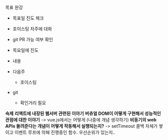 목표 완강
- 목표일 진도 체크
- 호이스팅 차주에 대화
- git PR 가능 여부 확인

- 목요일에 진도
- 내용

- 다음주
	- 호이스팅

- git
	- 확인거리 필요


**숙제**
**리액트에 내장된 웹서버 관련된 이야기**
**버츄얼 DOM이 어떻게 구현해서 성능적인 관점에 대한 이야기**
-> vue.js에서는 어떻게 (나중에 개념 생각하기)
**비동기의 web APIs 돌려준다는 개념이 어떻게 작동해서 실행되는지?**
-> setTimeout 콜백 자체가 쌓이고 이벤트 루프에 의해 진행중인 함수. 우선순위가 있는지..


